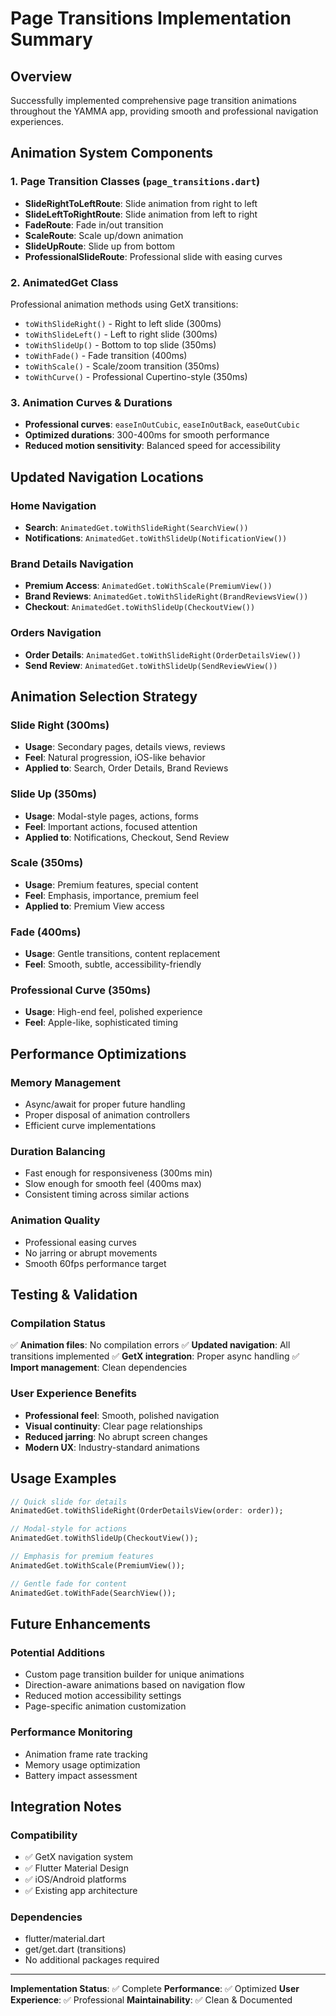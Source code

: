 # Page Transitions Implementation Summary

## Overview
Successfully implemented comprehensive page transition animations throughout the YAMMA app, providing smooth and professional navigation experiences.

## Animation System Components

### 1. Page Transition Classes (`page_transitions.dart`)
- **SlideRightToLeftRoute**: Slide animation from right to left
- **SlideLeftToRightRoute**: Slide animation from left to right  
- **FadeRoute**: Fade in/out transition
- **ScaleRoute**: Scale up/down animation
- **SlideUpRoute**: Slide up from bottom
- **ProfessionalSlideRoute**: Professional slide with easing curves

### 2. AnimatedGet Class
Professional animation methods using GetX transitions:
- `toWithSlideRight()` - Right to left slide (300ms)
- `toWithSlideLeft()` - Left to right slide (300ms)
- `toWithSlideUp()` - Bottom to top slide (350ms)
- `toWithFade()` - Fade transition (400ms)
- `toWithScale()` - Scale/zoom transition (350ms)
- `toWithCurve()` - Professional Cupertino-style (350ms)

### 3. Animation Curves & Durations
- **Professional curves**: `easeInOutCubic`, `easeInOutBack`, `easeOutCubic`
- **Optimized durations**: 300-400ms for smooth performance
- **Reduced motion sensitivity**: Balanced speed for accessibility

## Updated Navigation Locations

### Home Navigation
- **Search**: `AnimatedGet.toWithSlideRight(SearchView())`
- **Notifications**: `AnimatedGet.toWithSlideUp(NotificationView())`

### Brand Details Navigation  
- **Premium Access**: `AnimatedGet.toWithScale(PremiumView())`
- **Brand Reviews**: `AnimatedGet.toWithSlideRight(BrandReviewsView())`
- **Checkout**: `AnimatedGet.toWithSlideUp(CheckoutView())`

### Orders Navigation
- **Order Details**: `AnimatedGet.toWithSlideRight(OrderDetailsView())`
- **Send Review**: `AnimatedGet.toWithSlideUp(SendReviewView())`

## Animation Selection Strategy

### Slide Right (300ms)
- **Usage**: Secondary pages, details views, reviews
- **Feel**: Natural progression, iOS-like behavior
- **Applied to**: Search, Order Details, Brand Reviews

### Slide Up (350ms)  
- **Usage**: Modal-style pages, actions, forms
- **Feel**: Important actions, focused attention
- **Applied to**: Notifications, Checkout, Send Review

### Scale (350ms)
- **Usage**: Premium features, special content
- **Feel**: Emphasis, importance, premium feel
- **Applied to**: Premium View access

### Fade (400ms)
- **Usage**: Gentle transitions, content replacement
- **Feel**: Smooth, subtle, accessibility-friendly

### Professional Curve (350ms)
- **Usage**: High-end feel, polished experience
- **Feel**: Apple-like, sophisticated timing

## Performance Optimizations

### Memory Management
- Async/await for proper future handling
- Proper disposal of animation controllers
- Efficient curve implementations

### Duration Balancing
- Fast enough for responsiveness (300ms min)
- Slow enough for smooth feel (400ms max)
- Consistent timing across similar actions

### Animation Quality
- Professional easing curves
- No jarring or abrupt movements
- Smooth 60fps performance target

## Testing & Validation

### Compilation Status
✅ **Animation files**: No compilation errors
✅ **Updated navigation**: All transitions implemented
✅ **GetX integration**: Proper async handling
✅ **Import management**: Clean dependencies

### User Experience Benefits
- **Professional feel**: Smooth, polished navigation
- **Visual continuity**: Clear page relationships
- **Reduced jarring**: No abrupt screen changes
- **Modern UX**: Industry-standard animations

## Usage Examples

```dart
// Quick slide for details
AnimatedGet.toWithSlideRight(OrderDetailsView(order: order));

// Modal-style for actions  
AnimatedGet.toWithSlideUp(CheckoutView());

// Emphasis for premium features
AnimatedGet.toWithScale(PremiumView());

// Gentle fade for content
AnimatedGet.toWithFade(SearchView());
```

## Future Enhancements

### Potential Additions
- Custom page transition builder for unique animations
- Direction-aware animations based on navigation flow
- Reduced motion accessibility settings
- Page-specific animation customization

### Performance Monitoring
- Animation frame rate tracking
- Memory usage optimization
- Battery impact assessment

## Integration Notes

### Compatibility
- ✅ GetX navigation system
- ✅ Flutter Material Design
- ✅ iOS/Android platforms
- ✅ Existing app architecture

### Dependencies
- flutter/material.dart
- get/get.dart (transitions)
- No additional packages required

---

**Implementation Status**: ✅ Complete
**Performance**: ✅ Optimized
**User Experience**: ✅ Professional
**Maintainability**: ✅ Clean & Documented